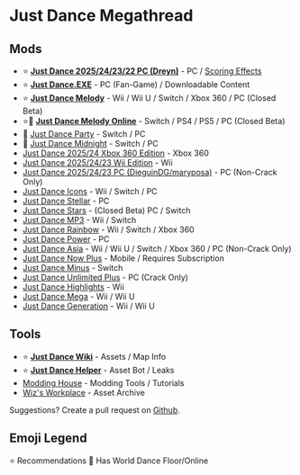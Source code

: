 # Just Dance Megathread

## Mods

* ⭐ **[Just Dance 2025/24/23/22 PC (Dreyn)](https://discord.gg/nqAjYsgxUM)** - PC / [Scoring Effects](https://discord.gg/7aycwaGVph)
* ⭐ **[Just Dance.EXE](https://discord.gg/2bTTNgtRBg)** - PC (Fan-Game) / Downloadable Content
* ⭐ **[Just Dance Melody](https://discord.gg/mitchy)** - Wii / Wii U / Switch / Xbox 360 / PC (Closed Beta)
* ⭐🛜 **[Just Dance Melody Online](https://discord.gg/mitchy)** - Switch / PS4 / PS5 / PC (Closed Beta)
* 🛜 [Just Dance Party](https://discord.gg/rzfY3r2emH) - Switch / PC
* 🛜 [Just Dance Midnight](https://discord.gg/NhV2MU4BMC) - Switch / PC
* [Just Dance 2025/24 Xbox 360 Edition](https://discord.gg/9SQqSQgWej) - Xbox 360
* [Just Dance 2025/24/23 Wii Edition](https://discord.gg/NJg2jdEast) - Wii
* [Just Dance 2025/24/23 PC (DieguinDG/maryposa)](https://discord.gg/F35fr4APNJ) - PC (Non-Crack Only)
* [Just Dance Icons](https://discord.gg/KDmHZA9naM) - Wii / Switch / PC
* [Just Dance Stellar](https://discord.gg/gwybFNQGTv) - PC
* [Just Dance Stars](https://discord.gg/5eS5dUS8) - (Closed Beta) PC / Switch
* [Just Dance MP3](https://discord.gg/q8um6WzT5t) - Wii / Switch
* [Just Dance Rainbow](https://discord.gg/9SQqSQgWej) - Wii / Switch / Xbox 360
* [Just Dance Power](https://discord.gg/e44Wpk4bg8) - PC
* [Just Dance Asia](https://discord.gg/mitchy) - Wii / Wii U / Switch / Xbox 360 / PC (Non-Crack Only)
* [Just Dance Now Plus](https://discord.gg/just-dance-now-plus-924976774285254727) - Mobile / Requires Subscription
* [Just Dance Minus](https://discord.gg/GQHcQFGNt9) - Switch
* [Just Dance Unlimited Plus](https://discord.gg/jd-unlimited-plus-838820235003822120) - PC (Crack Only)
* [Just Dance Highlights](https://discord.gg/dD9gAKCpx2) - Wii
* [Just Dance Mega](https://discord.gg/c7nzFdvUS2) - Wii / Wii U
* [Just Dance Generation](https://discord.gg/c7nzFdvUS2) - Wii / Wii U

## Tools

* ⭐ **[Just Dance Wiki](https://justdance.fandom.com/wiki/Home)** - Assets / Map Info
* ⭐ **[Just Dance Helper](https://discord.gg/just-dance-helper-jdh-800263354924531762)** - Asset Bot / Leaks
* [Modding House](https://discord.gg/aBwTFZSDFd) - Modding Tools / Tutorials
* [Wiz's Workplace](https://discord.gg/gwybFNQGTv) - Asset Archive

Suggestions? Create a pull request on [Github](https://github.com/Numerosityy/jdmegathread).

## Emoji Legend
⭐ Recommendations
🛜 Has World Dance Floor/Online
